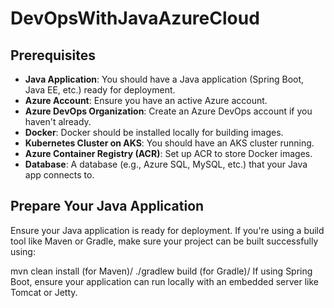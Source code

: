 # DevOpsWithJavaAzureCloud

## Prerequisites

- **Java Application**: You should have a Java application (Spring Boot, Java EE, etc.) ready for deployment.
- **Azure Account**: Ensure you have an active Azure account.
- **Azure DevOps Organization**: Create an Azure DevOps account if you haven't already.
- **Docker**: Docker should be installed locally for building images.
- **Kubernetes Cluster on AKS**: You should have an AKS cluster running.
- **Azure Container Registry (ACR)**: Set up ACR to store Docker images.
- **Database**: A database (e.g., Azure SQL, MySQL, etc.) that your Java app connects to.

## Prepare Your Java Application
Ensure your Java application is ready for deployment. If you're using a build tool like Maven or Gradle, make sure your project can be built successfully using:

mvn clean install (for Maven)/
./gradlew build (for Gradle)/
If using Spring Boot, ensure your application can run locally with an embedded server like Tomcat or Jetty.
